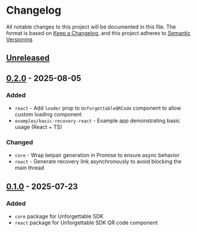 # Changelog
All notable changes to this project will be documented in this file.
The format is based on [Keep a Changelog], and this project adheres to [Semantic Versioning].

## [Unreleased]

## [0.2.0] - 2025-08-05
### Added
- `react` - Add `loader` prop to `UnforgettableQRCode` component to allow custom loading component
- `examples/basic-recovery-react` - Example app demonstrating basic usage (React + TS)

### Changed
- `core` - Wrap keipair generation in Promise to ensure async behavior
- `react` - Generate recovery link asynchronously to avoid blocking the main thread

## [0.1.0] - 2025-07-23
### Added
- `core` package for Unforgettable SDK
- `react` package for Unforgettable SDK QR code component


[Keep a Changelog]: https://keepachangelog.com/en/1.0.0/
[Semantic Versioning]: https://semver.org/spec/v2.0.0.html

[Unreleased]: https://github.com/rarimo/unforgettable-sdk/compare/0.2.0...HEAD
[0.2.0]: https://github.com/rarimo/unforgettable-sdk/compare/0.1.0...0.2.0
[0.1.0]: https://github.com/rarimo/unforgettable-sdk/releases/tag/0.1.0
